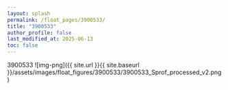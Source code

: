 ```yaml
---
layout: splash
permalink: /float_pages/3900533/
title: "3900533"
author_profile: false
last_modified_at: 2025-06-13
toc: false
---
```

 
3900533
![img-png]({{ site.url }}{{ site.baseurl }}/assets/images/float_figures/3900533/3900533_Sprof_processed_v2.png)